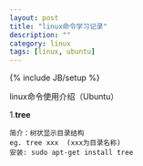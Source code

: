 ```yaml
---
layout: post
title: "linux命令学习记录"
description: ""
category: linux
tags: [linux, ubuntu]
---
```

{% include JB/setup %}

linux命令使用介绍（Ubuntu）                    

1.**tree**

    简介：树状显示目录结构          
    eg. tree xxx  (xxx为目录名称)          
    安装: sudo apt-get install tree           


